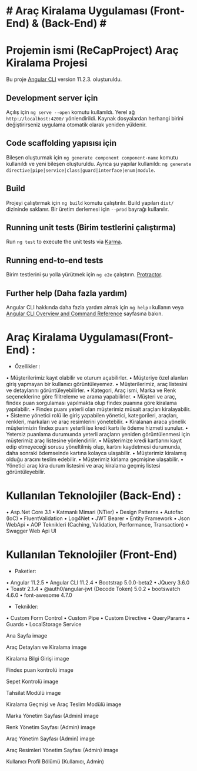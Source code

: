 # # Araç Kiralama Uygulaması (Front-End) & (Back-End) # #


# Projemin ismi (ReCapProject) Araç Kiralama Projesi

Bu proje [Angular CLI](https://github.com/angular/angular-cli) version 11.2.3. oluşturuldu.

## Development server için 

Açılış için `ng serve --open` komutu kullanıldı. Yerel ağ `http://localhost:4200/` yönlendirildi. Kaynak dosyalardan herhangi birini değiştirirseniz uygulama otomatik olarak yeniden yüklenir.

## Code scaffolding yapısısı için

Bileşen oluşturmak için `ng generate component component-name` komutu kullanıldı ve yeni bileşen oluşturuldu. Ayrıca şu yapılar kullanıldı: `ng generate directive|pipe|service|class|guard|interface|enum|module`.

## Build

Projeyi çalıştırmak için `ng build` komutu çalıştırılır. Build yapıları `dist/` dizininde saklanır. Bir üretim derlemesi için `--prod` bayrağı kullanılır.

## Running unit tests (Birim testlerini çalıştırma)

Run `ng test` to execute the unit tests via [Karma](https://karma-runner.github.io).

## Running end-to-end tests

Birim testlerini şu yolla yürütmek için `ng e2e` çalıştırın. [Protractor](http://www.protractortest.org/).

## Further help (Daha fazla yardım)

Angular CLI hakkında daha fazla yardım almak için `ng help` ı kullanın veya [Angular CLI Overview and Command Reference](https://angular.io/cli) sayfasına bakın. 

# Araç Kiralama Uygulaması(Front-End) :

* Özellikler :

• Müşterilerimiz kayıt olabilir ve oturum açabilirler.
• Müşteriye özel alanları giriş yapmayan bir kullanıcı görüntüleyemez.
• Müşterilerimiz, araç listesini ve detaylarını görüntüleyebilirler.
• Kategori, Araç ismi, Marka ve Renk seçeneklerine göre filitreleme ve arama yapabilirler.
• Müşteri ve araç, findex puan sorgulaması yapılmakta olup findex puanına göre kiralama yapılabilir.
• Findex puanı yeterli olan müşterimiz müsait araçları kiralayabilir.
• Sisteme yönetici rolü ile giriş yapabilen yönetici, kategorileri, araçları, renkleri, markaları ve araç resimlerini yönetebilir.
• Kiralanan araca yönelik müşterimizin findex puanı yeterli ise kredi kartı ile ödeme hizmeti sunulur.
• Yetersiz puanlama durumuında yeterli araçların yeniden görüntülenmesi için müşterimiz araç listesine yönlendirilir.
• Müşterimize kredi kartlarını kayıt edip etmeyeceği sorusu yöneltilmiş olup, kartını kaydetmesi durumunda, daha sonraki ödemseinde kartına kolayca ulaşabilir.
• Müşterimiz kiralamış olduğu aracını teslim edebilir.
• Müşterimiz kirlama geçmişine ulaşabilir.
• Yönetici araç kira durum listesini ve araç kiralama geçmiş listesi görüntüleyebilir.

# Kullanılan Teknolojiler (Back-End) :

• Asp.Net Core 3.1
• Katmanlı Mimari (NTier)
• Design Patterns
• Autofac (IoC)
• FluentValidation
• Log4Net
• JWT Bearer
• Entity Framework
• Json WebApi
• AOP Teknikleri (Caching, Validation, Performance, Transaction)
• Swagger Web Api UI

# Kullanılan Teknolojiler (Front-End)

* Paketler:

• Angular 11.2.5
• Angular CLI 11.2.4
• Bootstrap 5.0.0-beta2
• JQuery 3.6.0
• Toastr 2.1.4
• @auth0/angular-jwt (Decode Token) 5.0.2
• bootswatch 4.6.0
• font-awesome 4.7.0

* Teknikler:

• Custom Form Control
• Custom Pipe
• Custom Directive
• QueryParams
• Guards
• LocalStorage Service

Ana Sayfa
image

Araç Detayları ve Kiralama
image

Kiralama Bilgi Girişi
image

Findex puan kontrolü
image

Sepet Kontrolü
image

Tahsilat Modülü
image

Kiralama Geçmişi ve Araç Teslim Modülü
image

Marka Yönetim Sayfası (Admin)
image

Renk Yönetim Sayfası (Admin)
image

Araç Yönetim Sayfası (Admin)
image

Araç Resimleri Yönetim Sayfası (Admin)
image

Kullanıcı Profil Bölümü (Kullanıcı, Admin)
